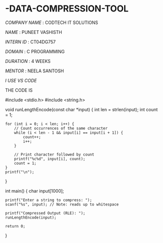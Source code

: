 # -DATA-COMPRESSION-TOOL

*COMPANY NAME* : CODTECH IT SOLUTIONS

*NAME* : PUNEET VASHISTH

*INTERN ID* : CT04DG757

*DOMAIN* : C PROGRAMMING

*DURATION* : 4 WEEKS

*MENTOR* : NEELA SANTOSH

*I USE VS CODE*

THE CODE IS 

#include <stdio.h>
#include <string.h>

void runLengthEncode(const char *input) {
    int len = strlen(input);
    int count = 1;

    for (int i = 0; i < len; i++) {
        // Count occurrences of the same character
        while (i < len - 1 && input[i] == input[i + 1]) {
            count++;
            i++;
        }

        // Print character followed by count
        printf("%c%d", input[i], count);
        count = 1;
    }
    printf("\n");
}

int main() {
    char input[1000];

    printf("Enter a string to compress: ");
    scanf("%s", input); // Note: reads up to whitespace

    printf("Compressed Output (RLE): ");
    runLengthEncode(input);

    return 0;
}
